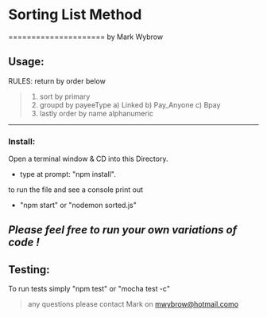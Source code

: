 # Sorting List Method
=====================
by Mark Wybrow

## Usage:
RULES: return by order below

> 	1) sort by primary 
> 	2) groupd by payeeType
>			a) Linked
>			b) Pay_Anyone
>			c) Bpay
> 	3) lastly order by name alphanumeric	

---
### Install:
Open a terminal window & CD into this Directory. 

+ type at prompt: "npm install".

to run the file and see a console print out 

+ "npm start" or "nodemon sorted.js"


_Please feel free to run your own variations of code !_
---
## Testing:
To run tests simply "npm test" or "mocha test -c" 


>
> any questions please contact Mark on mwybrow@hotmail.como